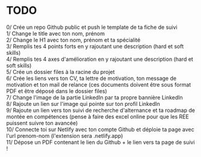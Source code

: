 # TODO

0/ Crée un repo Github public et push le template de ta fiche de suivi  
1/ Change le title avec ton nom, prénom  
2/ Change le H1 avec ton nom, prénom et ta spécialité  
3/ Remplis tes 4 points forts en y rajoutant une description (hard et soft skills)  
4/ Remplis tes 4 axes d'amélioration en y rajoutant une description (hard et soft skills)  
5/ Crée un dossier files à la racine du projet  
6/ Crée les liens vers ton CV, ta lettre de motivation, ton message de motivation et ton mail de relance (ces documents doivent être sous format PDF et être déposé dans le dossier files)  
7/ Change l'image de la partie LinkedIn par ta propre bannière LinkedIn  
8/ Rajoute un lien sur l'image qui pointe sur ton profil LinkedIn  
9/ Rajoute un lien vers ton suivi de recherche d'alternance et ta roadmap de montée en compétences (pense à faire des excel online pour que les REE puissent suivre ton avancée)  
10/ Connecte toi sur Netlify avec ton compte Github et déploie ta page avec l'url prenom-nom (l'extension sera .netlify.app)   
11/ Dépose un PDF contenant le lien du Github + le lien vers ta page de suivi !  